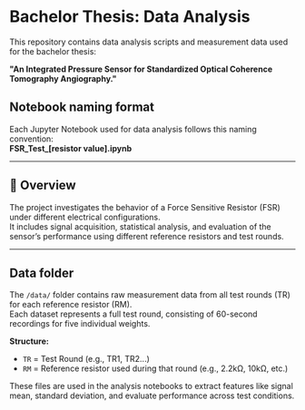 # Bachelor Thesis: Data Analysis

This repository contains data analysis scripts and measurement data used for the bachelor thesis:

**"An Integrated Pressure Sensor for Standardized Optical Coherence Tomography Angiography."**

## Notebook naming format

Each Jupyter Notebook used for data analysis follows this naming convention:  
**FSR_Test_[resistor value].ipynb**

---

## 🔬 Overview

The project investigates the behavior of a Force Sensitive Resistor (FSR) under different electrical configurations.  
It includes signal acquisition, statistical analysis, and evaluation of the sensor’s performance using different reference resistors and test rounds.

---

## Data folder

The `/data/` folder contains raw measurement data from all test rounds (TR) for each reference resistor (RM).  
Each dataset represents a full test round, consisting of 60-second recordings for five individual weights.

**Structure:**
- `TR` = Test Round (e.g., TR1, TR2...)  
- `RM` = Reference resistor used during that round (e.g., 2.2kΩ, 10kΩ, etc.)

These files are used in the analysis notebooks to extract features like signal mean, standard deviation, and evaluate performance across test conditions.
